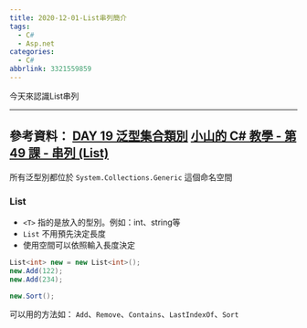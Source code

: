 ```yaml
---
title: 2020-12-01-List串列簡介
tags:
  - C#
  - Asp.net
categories:
  - C#
abbrlink: 3321559859
---
```

今天來認識List串列
<!-- more -->
---
參考資料：
[DAY 19 泛型集合類別](https://ithelp.ithome.com.tw/articles/10206440)
[小山的 C# 教學 - 第 49 課 - 串列 (List)](https://www.youtube.com/watch?v=2Cm8KxEutjI&list=PLbXghSoQcLZtWqTA8q1NsByVpINoROHHe&index=51)
---
所有泛型別都位於 `System.Collections.Generic` 這個命名空間

### List<T>
- `<T>` 指的是放入的型別。例如：int、string等
- `List` 不用預先決定長度
- 使用空間可以依照輸入長度決定

```C#
List<int> new = new List<int>();
new.Add(122);
new.Add(234);

new.Sort();

```

可以用的方法如： `Add`、`Remove`、`Contains`、`LastIndexOf`、`Sort` 